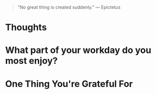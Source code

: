 
> \"No great thing is created suddenly.\" — Epictetus

# Thoughts

# What part of your workday do you most enjoy?

# One Thing You're Grateful For

